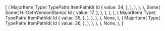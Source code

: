 [
    (
        MajorItem(
            Type(
                TypePath(
                    ItemPathId(
                        Id {
                            value: 34,
                        },
                    ),
                ),
            ),
        ),
        Some(
            Some(
                HirDefnVersionStamp(
                    Id {
                        value: 17,
                    },
                ),
            ),
        ),
    ),
    (
        MajorItem(
            Type(
                TypePath(
                    ItemPathId(
                        Id {
                            value: 35,
                        },
                    ),
                ),
            ),
        ),
        None,
    ),
    (
        MajorItem(
            Type(
                TypePath(
                    ItemPathId(
                        Id {
                            value: 36,
                        },
                    ),
                ),
            ),
        ),
        None,
    ),
]